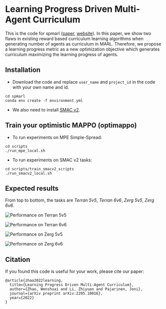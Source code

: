 # Learning Progress Driven Multi-Agent Curriculum
This is the code for spmarl ([paper](https://arxiv.org/pdf/2205.10016), [website](https://wenshuaizhao.github.io/spmarl/)). In this paper, we show two flaws in existing reward based curriculum learning algorithms when generating number of agents as curriculum in MARL. Therefore, we propose a learning progress metric as a new optimization objective which generates curriculum maximizing the learning progress of agents.
## Installation
- Download the code and replace `user_name` and `project_id` in the code with your own name and id.
```
cd spmarl
conda env create -f environment.yml
```
- We also need to install [SMAC v2](https://github.com/oxwhirl/smacv2).

## Train your optimistic MAPPO (optimappo)
- To run experiments on MPE Simple-Spread:
```
cd scripts
./run_mpe_local.sh
```
- To run experiments on SMAC v2 tasks:
```
cd scripts/train_smacv2_scripts
./run_smacv2_local.sh
```

## Expected results
From top to bottom, the tasks are *Terran 5v5*, *Terran 6v6*, *Zerg 5v5*, *Zerg 6v6*.

![Performance on *Terran 5v5*](docs/terran_5v5.png)

![Performance on *Terran 6v6*](docs/terran_6v6.png)

![Performance on *Zerg 5v5*](docs/zerg_5v5.png)

![Performance on *Zerg 6v6*](docs/zerg_6v6.png)


## Citation
If you found this code is useful for your work, please cite our paper:
```
@article{zhao2022learning,
  title={Learning Progress Driven Multi-Agent Curriculum},
  author={Zhao, Wenshuai and Li, Zhiyuan and Pajarinen, Joni},
  journal={arXiv preprint arXiv:2205.10016},
  year={2022}
}
```